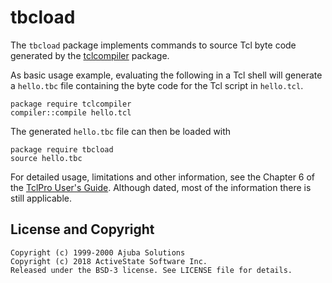# tbcload

The `tbcload` package implements commands to source Tcl byte code generated
by the [tclcompiler](https://github.com/tcltk-depot/tclcompiler) package.

As basic usage example, evaluating the following in a Tcl shell
will generate a `hello.tbc` file containing the byte code for the
Tcl script in `hello.tcl`.

```
package require tclcompiler
compiler::compile hello.tcl
```

The generated `hello.tbc` file can then be loaded with

```
package require tbcload
source hello.tbc
```

For detailed usage, limitations and other information, see the Chapter 6 of the
[TclPro User's Guide](https://www.tcl-lang.org/software/tclpro/doc/TclProUsersGuide14.pdf).
Although dated, most of the information there is still applicable.

## License and Copyright

```
Copyright (c) 1999-2000 Ajuba Solutions
Copyright (c) 2018 ActiveState Software Inc.
Released under the BSD-3 license. See LICENSE file for details.
```
